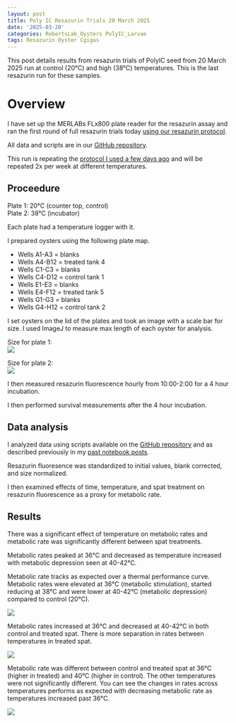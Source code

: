 ```yaml
---
layout: post
title: Poly IC Resazurin Trials 20 March 2025
date: '2025-03-20'
categories: RobertsLab_Oysters PolyIC_Larvae
tags: Resazurin Oyster Cgigas
---
```


This post details results from resazurin trials of PolyIC seed from 20 March 2025 run at control (20°C) and high (38°C) temperatures. This is the last resazurin run for these samples.    

# Overview 

I have set up the MERLABs FLx800 plate reader for the resazurin assay and ran the first round of full resazurin trials today [using our resazurin protocol](https://ahuffmyer.github.io/ASH_Putnam_Lab_Notebook/Resazurin-Metabolic-Assays-Protocol-for-PolyIC-Seed-Testing/).  

All data and scripts are in our [GitHub repository](https://github.com/RobertsLab/polyIC-larvae).  

This run is repeating the [protocol I used a few days ago](https://ahuffmyer.github.io/ASH_Putnam_Lab_Notebook/PolyIC-Seed-Resazurin-Trials-10-March/) and will be repeated 2x per week at different temperatures.  

## Proceedure 

Plate 1: 20°C (counter top, control)  
Plate 2: 38°C (incubator) 

Each plate had a temperature logger with it.  

I prepared oysters using the following plate map.  

- Wells A1-A3 = blanks
- Wells A4-B12 = treated tank 4
- Wells C1-C3 = blanks
- Wells C4-D12 = control tank 1
- Wells E1-E3 = blanks
- Wells E4-F12 = treated tank 5
- Wells G1-G3 = blanks
- Wells G4-H12 = control tank 2

I set oysters on the lid of the plates and took an image with a scale bar for size. I used ImageJ to measure max length of each oyster for analysis.  

Size for plate 1:  
![](https://github.com/AHuffmyer/ASH_Putnam_Lab_Notebook/blob/master/images/NotebookImages/oysters/polyic/20250320/20250320_plate1.jpeg?raw=true)  

Size for plate 2:  
![](https://github.com/AHuffmyer/ASH_Putnam_Lab_Notebook/blob/master/images/NotebookImages/oysters/polyic/20250320/20250320_plate2.jpeg?raw=true)  

I then measured resazurin fluorescence hourly from 10:00-2:00 for a 4 hour incubation.  

I then performed survival measurements after the 4 hour incubation.  

## Data analysis 

I analyzed data using scripts available on the [GitHub repository](https://github.com/RobertsLab/polyIC-larvae) and as described previously in my [past notebook posts](https://ahuffmyer.github.io/ASH_Putnam_Lab_Notebook/PolyIC-Seed-Resazurin-Jan-28-and-29-2025/).  

Resazurin fluoresence was standardized to initial values, blank corrected, and size normalized.  

I then examined effects of time, temperature, and spat treatment on resazurin fluorescence as a proxy for metabolic rate.  

## Results 

There was a significant effect of temperature on metabolic rates and metabolic rate was significantly different between spat treatments. 

Metabolic rates peaked at 36°C and decreased as temperature increased with metabolic depression seen at 40-42°C.  

Metabolic rate tracks as expected over a thermal performance curve. Metabolic rates were elevated at 36°C (metabolic stimulation), started reducing at 38°C and were lower at 40-42°C (metabolic depression) compared to control (20°C).  
 
![](https://github.com/AHuffmyer/ASH_Putnam_Lab_Notebook/blob/master/images/NotebookImages/oysters/polyic/20250320/batch2_metabolism_temperature.png?raw=true)

Metabolic rates increased at 36°C and decreased at 40-42°C in both control and treated spat. There is more separation in rates between temperatures in treated spat.  

![](https://github.com/AHuffmyer/ASH_Putnam_Lab_Notebook/blob/master/images/NotebookImages/oysters/polyic/20250320/batch2_metabolism_temperature_treatment.png?raw=true) 

Metabolic rate was different between control and treated spat at 36°C (higher in treated) and 40°C (higher in control). The other temperatures were not significantly different. You can see the changes in rates across temperatures performs as expected with decreasing metabolic rate as temperatures increased past 36°C.     

![](https://github.com/AHuffmyer/ASH_Putnam_Lab_Notebook/blob/master/images/NotebookImages/oysters/polyic/20250320/batch2_metabolism_treatment.png?raw=true)
   
